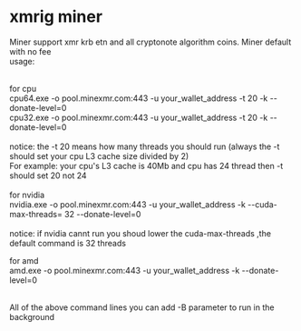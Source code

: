 # xmrig miner

Miner support xmr krb etn and all cryptonote algorithm coins. Miner default with no fee</br>
usage:</br></br>

for cpu</br>
cpu64.exe -o pool.minexmr.com:443 -u your_wallet_address -t 20 -k --donate-level=0</br>
cpu32.exe -o pool.minexmr.com:443 -u your_wallet_address -t 20 -k --donate-level=0</br></br>
notice: the -t 20 means how many threads you should run (always the -t should set your cpu L3 cache size divided by 2) </br>
For example: your cpu's L3 cache is 40Mb and cpu has 24 thread then -t should set 20 not 24 </br> </br>
for nvidia</br>
nvidia.exe -o pool.minexmr.com:443 -u your_wallet_address -k --cuda-max-threads= 32 --donate-level=0</br></br>
notice: if nvidia cannt run you shoud lower the cuda-max-threads ,the default command is 32 threads</br>

for amd</br>
amd.exe -o pool.minexmr.com:443 -u your_wallet_address -k --donate-level=0 </br> </br>

All of the above command lines you can add -B parameter to run in the background


